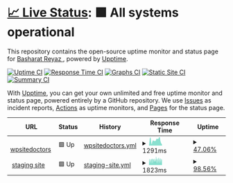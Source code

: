# [📈 Live Status](https://demo.upptime.js.org): <!--live status--> **🟩 All systems operational**

This repository contains the open-source uptime monitor and status page for [Basharat Reyaz ](https://demo.upptime.js.org), powered by [Upptime](https://github.com/upptime/upptime).

[![Uptime CI](https://github.com/basharatreyaz/uptimebot/workflows/Uptime%20CI/badge.svg)](https://github.com/basharatreyaz/uptimebot/actions?query=workflow%3A%22Uptime+CI%22)
[![Response Time CI](https://github.com/basharatreyaz/uptimebot/workflows/Response%20Time%20CI/badge.svg)](https://github.com/basharatreyaz/uptimebot/actions?query=workflow%3A%22Response+Time+CI%22)
[![Graphs CI](https://github.com/basharatreyaz/uptimebot/workflows/Graphs%20CI/badge.svg)](https://github.com/basharatreyaz/uptimebot/actions?query=workflow%3A%22Graphs+CI%22)
[![Static Site CI](https://github.com/basharatreyaz/uptimebot/workflows/Static%20Site%20CI/badge.svg)](https://github.com/basharatreyaz/uptimebot/actions?query=workflow%3A%22Static+Site+CI%22)
[![Summary CI](https://github.com/basharatreyaz/uptimebot/workflows/Summary%20CI/badge.svg)](https://github.com/basharatreyaz/uptimebot/actions?query=workflow%3A%22Summary+CI%22)

With [Upptime](https://upptime.js.org), you can get your own unlimited and free uptime monitor and status page, powered entirely by a GitHub repository. We use [Issues](https://github.com/basharatreyaz/uptimebot/issues) as incident reports, [Actions](https://github.com/basharatreyaz/uptimebot/actions) as uptime monitors, and [Pages](https://demo.upptime.js.org) for the status page.

<!--start: status pages-->
<!-- This summary is generated by Upptime (https://github.com/upptime/upptime) -->
<!-- Do not edit this manually, your changes will be overwritten -->
<!-- prettier-ignore -->
| URL | Status | History | Response Time | Uptime |
| --- | ------ | ------- | ------------- | ------ |
| <img alt="" src="https://icons.duckduckgo.com/ip3/www.wpsitedoctors.com.ico" height="13"> [wpsitedoctors](https://www.wpsitedoctors.com/) | 🟩 Up | [wpsitedoctors.yml](https://github.com/basharatreyaz/uptimebot/commits/HEAD/history/wpsitedoctors.yml) | <details><summary><img alt="Response time graph" src="./graphs/wpsitedoctors/response-time-week.png" height="20"> 1291ms</summary><br><a href="https://basharatreyaz.github.io/uptimebot/history/wpsitedoctors"><img alt="Response time 2521" src="https://img.shields.io/endpoint?url=https%3A%2F%2Fraw.githubusercontent.com%2Fbasharatreyaz%2Fuptimebot%2FHEAD%2Fapi%2Fwpsitedoctors%2Fresponse-time.json"></a><br><a href="https://basharatreyaz.github.io/uptimebot/history/wpsitedoctors"><img alt="24-hour response time 135" src="https://img.shields.io/endpoint?url=https%3A%2F%2Fraw.githubusercontent.com%2Fbasharatreyaz%2Fuptimebot%2FHEAD%2Fapi%2Fwpsitedoctors%2Fresponse-time-day.json"></a><br><a href="https://basharatreyaz.github.io/uptimebot/history/wpsitedoctors"><img alt="7-day response time 1291" src="https://img.shields.io/endpoint?url=https%3A%2F%2Fraw.githubusercontent.com%2Fbasharatreyaz%2Fuptimebot%2FHEAD%2Fapi%2Fwpsitedoctors%2Fresponse-time-week.json"></a><br><a href="https://basharatreyaz.github.io/uptimebot/history/wpsitedoctors"><img alt="30-day response time 2092" src="https://img.shields.io/endpoint?url=https%3A%2F%2Fraw.githubusercontent.com%2Fbasharatreyaz%2Fuptimebot%2FHEAD%2Fapi%2Fwpsitedoctors%2Fresponse-time-month.json"></a><br><a href="https://basharatreyaz.github.io/uptimebot/history/wpsitedoctors"><img alt="1-year response time 2521" src="https://img.shields.io/endpoint?url=https%3A%2F%2Fraw.githubusercontent.com%2Fbasharatreyaz%2Fuptimebot%2FHEAD%2Fapi%2Fwpsitedoctors%2Fresponse-time-year.json"></a></details> | <details><summary><a href="https://basharatreyaz.github.io/uptimebot/history/wpsitedoctors">47.06%</a></summary><a href="https://basharatreyaz.github.io/uptimebot/history/wpsitedoctors"><img alt="All-time uptime 78.46%" src="https://img.shields.io/endpoint?url=https%3A%2F%2Fraw.githubusercontent.com%2Fbasharatreyaz%2Fuptimebot%2FHEAD%2Fapi%2Fwpsitedoctors%2Fuptime.json"></a><br><a href="https://basharatreyaz.github.io/uptimebot/history/wpsitedoctors"><img alt="24-hour uptime 100.00%" src="https://img.shields.io/endpoint?url=https%3A%2F%2Fraw.githubusercontent.com%2Fbasharatreyaz%2Fuptimebot%2FHEAD%2Fapi%2Fwpsitedoctors%2Fuptime-day.json"></a><br><a href="https://basharatreyaz.github.io/uptimebot/history/wpsitedoctors"><img alt="7-day uptime 47.06%" src="https://img.shields.io/endpoint?url=https%3A%2F%2Fraw.githubusercontent.com%2Fbasharatreyaz%2Fuptimebot%2FHEAD%2Fapi%2Fwpsitedoctors%2Fuptime-week.json"></a><br><a href="https://basharatreyaz.github.io/uptimebot/history/wpsitedoctors"><img alt="30-day uptime 58.55%" src="https://img.shields.io/endpoint?url=https%3A%2F%2Fraw.githubusercontent.com%2Fbasharatreyaz%2Fuptimebot%2FHEAD%2Fapi%2Fwpsitedoctors%2Fuptime-month.json"></a><br><a href="https://basharatreyaz.github.io/uptimebot/history/wpsitedoctors"><img alt="1-year uptime 78.46%" src="https://img.shields.io/endpoint?url=https%3A%2F%2Fraw.githubusercontent.com%2Fbasharatreyaz%2Fuptimebot%2FHEAD%2Fapi%2Fwpsitedoctors%2Fuptime-year.json"></a></details>
| <img alt="" src="https://icons.duckduckgo.com/ip3/sitedoctors-in.stackstaging.com.ico" height="13"> [staging site](https://sitedoctors-in.stackstaging.com/wordpress) | 🟩 Up | [staging-site.yml](https://github.com/basharatreyaz/uptimebot/commits/HEAD/history/staging-site.yml) | <details><summary><img alt="Response time graph" src="./graphs/staging-site/response-time-week.png" height="20"> 1823ms</summary><br><a href="https://basharatreyaz.github.io/uptimebot/history/staging-site"><img alt="Response time 1876" src="https://img.shields.io/endpoint?url=https%3A%2F%2Fraw.githubusercontent.com%2Fbasharatreyaz%2Fuptimebot%2FHEAD%2Fapi%2Fstaging-site%2Fresponse-time.json"></a><br><a href="https://basharatreyaz.github.io/uptimebot/history/staging-site"><img alt="24-hour response time 2325" src="https://img.shields.io/endpoint?url=https%3A%2F%2Fraw.githubusercontent.com%2Fbasharatreyaz%2Fuptimebot%2FHEAD%2Fapi%2Fstaging-site%2Fresponse-time-day.json"></a><br><a href="https://basharatreyaz.github.io/uptimebot/history/staging-site"><img alt="7-day response time 1823" src="https://img.shields.io/endpoint?url=https%3A%2F%2Fraw.githubusercontent.com%2Fbasharatreyaz%2Fuptimebot%2FHEAD%2Fapi%2Fstaging-site%2Fresponse-time-week.json"></a><br><a href="https://basharatreyaz.github.io/uptimebot/history/staging-site"><img alt="30-day response time 1876" src="https://img.shields.io/endpoint?url=https%3A%2F%2Fraw.githubusercontent.com%2Fbasharatreyaz%2Fuptimebot%2FHEAD%2Fapi%2Fstaging-site%2Fresponse-time-month.json"></a><br><a href="https://basharatreyaz.github.io/uptimebot/history/staging-site"><img alt="1-year response time 1876" src="https://img.shields.io/endpoint?url=https%3A%2F%2Fraw.githubusercontent.com%2Fbasharatreyaz%2Fuptimebot%2FHEAD%2Fapi%2Fstaging-site%2Fresponse-time-year.json"></a></details> | <details><summary><a href="https://basharatreyaz.github.io/uptimebot/history/staging-site">98.56%</a></summary><a href="https://basharatreyaz.github.io/uptimebot/history/staging-site"><img alt="All-time uptime 98.18%" src="https://img.shields.io/endpoint?url=https%3A%2F%2Fraw.githubusercontent.com%2Fbasharatreyaz%2Fuptimebot%2FHEAD%2Fapi%2Fstaging-site%2Fuptime.json"></a><br><a href="https://basharatreyaz.github.io/uptimebot/history/staging-site"><img alt="24-hour uptime 100.00%" src="https://img.shields.io/endpoint?url=https%3A%2F%2Fraw.githubusercontent.com%2Fbasharatreyaz%2Fuptimebot%2FHEAD%2Fapi%2Fstaging-site%2Fuptime-day.json"></a><br><a href="https://basharatreyaz.github.io/uptimebot/history/staging-site"><img alt="7-day uptime 98.56%" src="https://img.shields.io/endpoint?url=https%3A%2F%2Fraw.githubusercontent.com%2Fbasharatreyaz%2Fuptimebot%2FHEAD%2Fapi%2Fstaging-site%2Fuptime-week.json"></a><br><a href="https://basharatreyaz.github.io/uptimebot/history/staging-site"><img alt="30-day uptime 98.18%" src="https://img.shields.io/endpoint?url=https%3A%2F%2Fraw.githubusercontent.com%2Fbasharatreyaz%2Fuptimebot%2FHEAD%2Fapi%2Fstaging-site%2Fuptime-month.json"></a><br><a href="https://basharatreyaz.github.io/uptimebot/history/staging-site"><img alt="1-year uptime 98.18%" src="https://img.shields.io/endpoint?url=https%3A%2F%2Fraw.githubusercontent.com%2Fbasharatreyaz%2Fuptimebot%2FHEAD%2Fapi%2Fstaging-site%2Fuptime-year.json"></a></details>

<!--end: status pages-->
